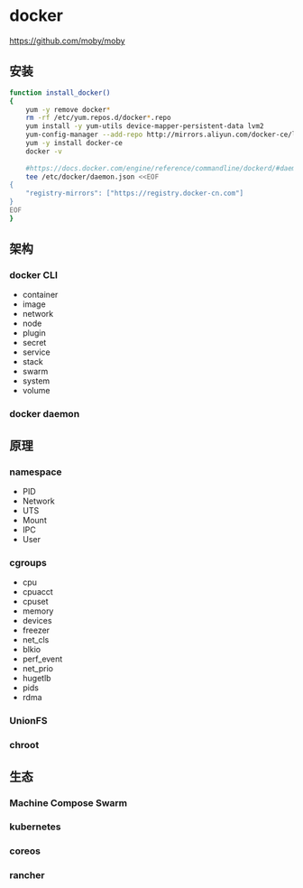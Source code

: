 # docker
https://github.com/moby/moby

## 安装

```bash
function install_docker()
{
    yum -y remove docker*
    rm -rf /etc/yum.repos.d/docker*.repo
    yum install -y yum-utils device-mapper-persistent-data lvm2
    yum-config-manager --add-repo http://mirrors.aliyun.com/docker-ce/linux/centos/docker-ce.repo
    yum -y install docker-ce
    docker -v
    
    #https://docs.docker.com/engine/reference/commandline/dockerd/#daemon-configuration-file
    tee /etc/docker/daemon.json <<EOF
{
    "registry-mirrors": ["https://registry.docker-cn.com"]
}
EOF
}
```

## 架构
### docker CLI

- container
- image
- network
- node
- plugin
- secret
- service
- stack
- swarm
- system
- volume

### docker daemon

## 原理
### namespace

- PID
- Network
- UTS
- Mount
- IPC
- User

### cgroups

- cpu
- cpuacct
- cpuset
- memory
- devices
- freezer
- net_cls
- blkio
- perf_event
- net_prio
- hugetlb
- pids
- rdma

### UnionFS
### chroot

## 生态
### Machine Compose Swarm
### kubernetes
### coreos
### rancher

